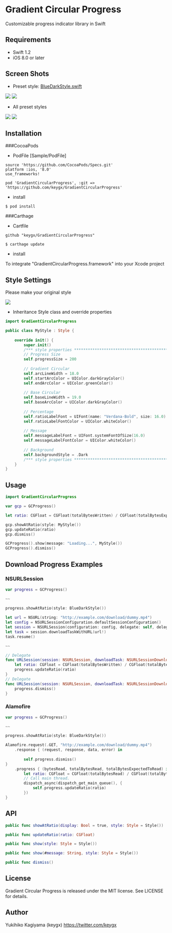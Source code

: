 # Gradient Circular Progress

Customizable progress indicator library in Swift

## Requirements
- Swift 1.2
- iOS 8.0 or later

## Screen Shots

- Preset style: [BlueDarkStyle.swift](https://github.com/keygx/GradientCircularProgress/blob/master/Source/BlueDarkStyle.swift)

![](images/scr_BlueDarkStyle_01.png)  ![](images/scr_BlueDarkStyle_02.png)

- All preset styles

![](images/styles_01.png) 
![](images/styles_02.png) 

## Installation

###CocoaPods

* PodFile [Sample/PodFile]

```PodFile
source 'https://github.com/CocoaPods/Specs.git'
platform :ios, '8.0'
use_frameworks!

pod 'GradientCircularProgress', :git => 'https://github.com/keygx/GradientCircularProgress'
```
* install

```
$ pod install
```

###Carthage

* Cartfile

```Cartfile
github "keygx/GradientCircularProgress"
```

```
$ carthage update
```
* install

To integrate "GradientCircularProgress.framework" into your Xcode project


## Style Settings

Please make your original style

![](images/properties.png)

- Inheritance Style class and override properties

```swift
import GradientCircularProgress

public class MyStyle : Style {
    
    override init() {
        super.init()
        /*** style properties **********************************************************************************/
        // Progress Size
        self.progressSize = 200
        
        // Gradient Circular
        self.arcLineWidth = 18.0
        self.startArcColor = UIColor.darkGrayColor()
        self.endArcColor = UIColor.greenColor()
        
        // Base Circular
        self.baseLineWidth = 19.0
        self.baseArcColor = UIColor.darkGrayColor()
        
        // Percentage
        self.ratioLabelFont = UIFont(name: "Verdana-Bold", size: 16.0)!
        self.ratioLabelFontColor = UIColor.whiteColor()
        
        // Message
        self.messageLabelFont = UIFont.systemFontOfSize(16.0)
        self.messageLabelFontColor = UIColor.whiteColor()
        
        // Background
        self.backgroundStyle = .Dark
        /*** style properties **********************************************************************************/
    }
}

```

## Usage
```swift
import GradientCircularProgress
```
```swift
var gcp = GCProgress()

let ratio: CGFloat = CGFloat(totalBytesWritten) / CGFloat(totalBytesExpectedToWrite)        

gcp.showAtRatio(style: MyStyle())
gcp.updateRatio(ratio)
gcp.dismiss()
```
```swift
GCProgress().show(message: "Loading...", MyStyle())
GCProgress().dismiss()
```

## Download Progress Examples

### NSURLSession

```swift
var progress = GCProgress()

~~

progress.showAtRatio(style: BlueDarkStyle())
        
let url = NSURL(string: "http://example.com/download/dummy.mp4")
let config = NSURLSessionConfiguration.defaultSessionConfiguration()
let session = NSURLSession(configuration: config, delegate: self, delegateQueue: NSOperationQueue.mainQueue())
let task = session.downloadTaskWithURL(url!)
task.resume()

~~

// Delegate
func URLSession(session: NSURLSession, downloadTask: NSURLSessionDownloadTask, didWriteData bytesWritten: Int64, totalBytesWritten: Int64, totalBytesExpectedToWrite: Int64) {
    let ratio: CGFloat = CGFloat(totalBytesWritten) / CGFloat(totalBytesExpectedToWrite)
    progress.updateRatio(ratio)
}
// Delegate
func URLSession(session: NSURLSession, downloadTask: NSURLSessionDownloadTask, didFinishDownloadingToURL location: NSURL) {
    progress.dismiss()
}
```

### Alamofire

```swift
var progress = GCProgress()

~~

progress.showAtRatio(style: BlueDarkStyle())

Alamofire.request(.GET, "http://example.com/download/dummy.mp4")
    .response { (request, response, data, error) in
        
        self.progress.dismiss()
}
    .progress { (bytesRead, totalBytesRead, totalBytesExpectedToRead) in
        let ratio: CGFloat = CGFloat(totalBytesRead) / CGFloat(totalBytesExpectedToRead)
        // Call main thread.
        dispatch_async(dispatch_get_main_queue(), {
            self.progress.updateRatio(ratio)
        })
}
```

## API
```swift
public func showAtRatio(display: Bool = true, style: Style = Style())

public func updateRatio(ratio: CGFloat)

public func show(style: Style = Style())

public func show(#message: String, style: Style = Style())

public func dismiss()
```

## License

Gradient Circular Progress is released under the MIT license. See LICENSE for details.

## Author

Yukihiko Kagiyama (keygx) <https://twitter.com/keygx>


